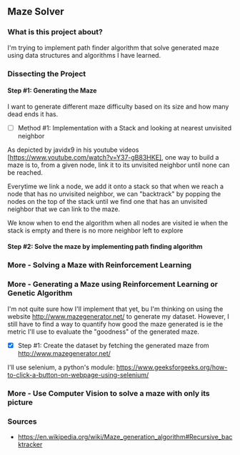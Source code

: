 ## Maze Solver

### What is this project about?

I'm trying to implement path finder algorithm that solve generated maze using
data structures and algorithms I have learned.

### Dissecting the Project

#### Step #1: Generating the Maze

I want to generate different maze difficulty based on its size and how many
dead ends it has. 

- [ ] Method #1: Implementation with a Stack and looking at nearest unvisited
neighbor

As depicted by javidx9 in his youtube videos
[https://www.youtube.com/watch?v=Y37-gB83HKE], one way to build a maze is to,
from a given node, link it to its unvisited neighbor until none can be reached.

Everytime we link a node, we add it onto a stack so that when we reach a node
that has no unvisited neighbor, we can "backtrack" by popping the nodes on the
top of the stack until we find one that has an unvisited neighbor that we can
link to the maze. 

We know when to end the algorithm when all nodes are visited ie when the stack
is empty and there is no more neighbor left to explore



#### Step #2: Solve the maze by implementing path finding algorithm



### More - Solving a Maze with Reinforcement Learning



### More - Generating a Maze using Reinforcement Learning or Genetic Algorithm

I'm not quite sure how I'll implement that yet, bu I'm thinking on using the
website http://www.mazegenerator.net/ to generate my dataset. However, I still
have to find a way to quantify how good the maze generated is ie the metric
I'll use to evaluate the "goodness" of the generated maze.

- [x] Step #1: Create the dataset by fetching the generated maze from http://www.mazegenerator.net/

I'll use selenium, a python's module: https://www.geeksforgeeks.org/how-to-click-a-button-on-webpage-using-selenium/

### More - Use Computer Vision to solve a maze with only its picture


### Sources

- https://en.wikipedia.org/wiki/Maze_generation_algorithm#Recursive_backtracker
